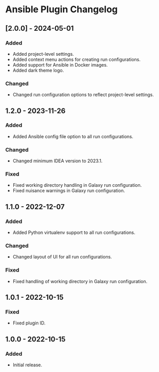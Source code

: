 <!-- Keep a Changelog guide -> https://keepachangelog.com -->

# Ansible Plugin Changelog

## [2.0.0] - 2024-05-01

### Added
- Added project-level settings.
- Added context menu actions for creating run configurations.
- Added support for Ansible in Docker images.
- Added dark theme logo.

### Changed
- Changed run configuration options to reflect project-level settings.

## 1.2.0 - 2023-11-26

### Added
- Added Ansible config file option to all run configurations.

### Changed
- Changed minimum IDEA version to 2023.1.

### Fixed
- Fixed working directory handling in Galaxy run configuration.
- Fixed nuisance warnings in Galaxy run configuration.

## 1.1.0 - 2022-12-07

### Added
- Added Python virtualenv support to all run configurations.

### Changed
- Changed layout of UI for all run configurations.

### Fixed
- Fixed handling of working directory in Galaxy run configuration.

## 1.0.1 - 2022-10-15

### Fixed
- Fixed plugin ID.

## 1.0.0 - 2022-10-15

### Added
- Initial release.
